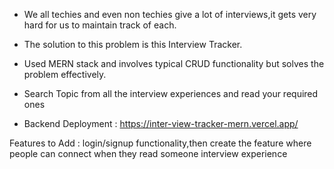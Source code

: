 * We all techies and even non techies give a lot of interviews,it gets very hard for us to maintain track of each.

* The solution to this problem is this Interview Tracker.

* Used MERN stack and involves typical CRUD functionality but solves the problem effectively.

* Search Topic from all the interview experiences and read your required ones

* Backend Deployment : https://inter-view-tracker-mern.vercel.app/

  

Features to Add :  login/signup functionality,then create the feature where people can connect when they read someone interview experience

